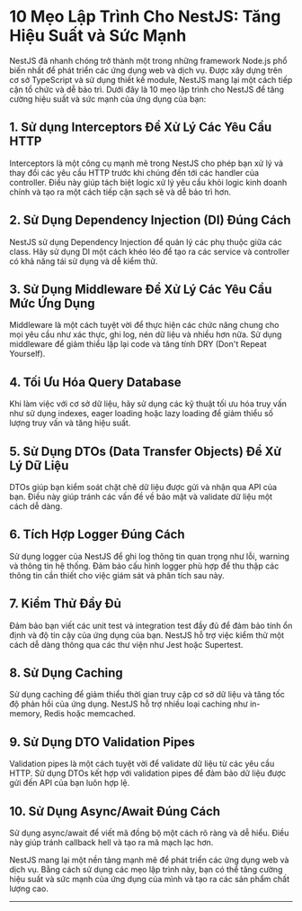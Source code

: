 # 10 Mẹo Lập Trình Cho NestJS: Tăng Hiệu Suất và Sức Mạnh

NestJS đã nhanh chóng trở thành một trong những framework Node.js phổ biến nhất để phát triển các ứng dụng web và dịch vụ. Được xây dựng trên cơ sở TypeScript và sử dụng thiết kế module, NestJS mang lại một cách tiếp cận tổ chức và dễ bảo trì. Dưới đây là 10 mẹo lập trình cho NestJS để tăng cường hiệu suất và sức mạnh của ứng dụng của bạn:

## 1. Sử dụng Interceptors Để Xử Lý Các Yêu Cầu HTTP

Interceptors là một công cụ mạnh mẽ trong NestJS cho phép bạn xử lý và thay đổi các yêu cầu HTTP trước khi chúng đến tới các handler của controller. Điều này giúp tách biệt logic xử lý yêu cầu khỏi logic kinh doanh chính và tạo ra một cách tiếp cận sạch sẽ và dễ bảo trì hơn.

## 2. Sử Dụng Dependency Injection (DI) Đúng Cách

NestJS sử dụng Dependency Injection để quản lý các phụ thuộc giữa các class. Hãy sử dụng DI một cách khéo léo để tạo ra các service và controller có khả năng tái sử dụng và dễ kiểm thử.

## 3. Sử Dụng Middleware Để Xử Lý Các Yêu Cầu Mức Ứng Dụng

Middleware là một cách tuyệt vời để thực hiện các chức năng chung cho mọi yêu cầu như xác thực, ghi log, nén dữ liệu và nhiều hơn nữa. Sử dụng middleware để giảm thiểu lặp lại code và tăng tính DRY (Don't Repeat Yourself).

## 4. Tối Ưu Hóa Query Database

Khi làm việc với cơ sở dữ liệu, hãy sử dụng các kỹ thuật tối ưu hóa truy vấn như sử dụng indexes, eager loading hoặc lazy loading để giảm thiểu số lượng truy vấn và tăng hiệu suất.

## 5. Sử Dụng DTOs (Data Transfer Objects) Để Xử Lý Dữ Liệu

DTOs giúp bạn kiểm soát chặt chẽ dữ liệu được gửi và nhận qua API của bạn. Điều này giúp tránh các vấn đề về bảo mật và validate dữ liệu một cách dễ dàng.

## 6. Tích Hợp Logger Đúng Cách

Sử dụng logger của NestJS để ghi log thông tin quan trọng như lỗi, warning và thông tin hệ thống. Đảm bảo cấu hình logger phù hợp để thu thập các thông tin cần thiết cho việc giám sát và phân tích sau này.

## 7. Kiểm Thử Đầy Đủ

Đảm bảo bạn viết các unit test và integration test đầy đủ để đảm bảo tính ổn định và độ tin cậy của ứng dụng của bạn. NestJS hỗ trợ việc kiểm thử một cách dễ dàng thông qua các thư viện như Jest hoặc Supertest.

## 8. Sử Dụng Caching

Sử dụng caching để giảm thiểu thời gian truy cập cơ sở dữ liệu và tăng tốc độ phản hồi của ứng dụng. NestJS hỗ trợ nhiều loại caching như in-memory, Redis hoặc memcached.

## 9. Sử Dụng DTO Validation Pipes

Validation pipes là một cách tuyệt vời để validate dữ liệu từ các yêu cầu HTTP. Sử dụng DTOs kết hợp với validation pipes để đảm bảo dữ liệu được gửi đến API của bạn luôn hợp lệ.

## 10. Sử Dụng Async/Await Đúng Cách

Sử dụng async/await để viết mã đồng bộ một cách rõ ràng và dễ hiểu. Điều này giúp tránh callback hell và tạo ra mã mạch lạc hơn.

NestJS mang lại một nền tảng mạnh mẽ để phát triển các ứng dụng web và dịch vụ. Bằng cách sử dụng các mẹo lập trình này, bạn có thể tăng cường hiệu suất và sức mạnh của ứng dụng của mình và tạo ra các sản phẩm chất lượng cao.

---
